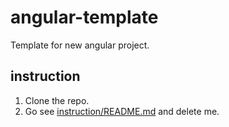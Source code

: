 # angular-template

Template for new angular project.

## instruction

1. Clone the repo.
2. Go see [instruction/README.md](/instruction/README.md) and delete me.
